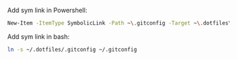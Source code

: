 Add sym link in Powershell:

```sh
New-Item -ItemType SymbolicLink -Path ~\.gitconfig -Target ~\.dotfiles\.gitconfig
```

Add sym link in bash:

```sh
ln -s ~/.dotfiles/.gitconfig ~/.gitconfig
```

